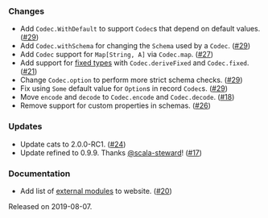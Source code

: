 ### Changes

- Add `Codec.WithDefault` to support `Codec`s that depend on default values. ([#29][#29])
- Add `Codec.withSchema` for changing the `Schema` used by a `Codec`. ([#29][#29])
- Add `Codec` support for `Map[String, A]` via `Codec.map`. ([#27][#27])
- Add support for [fixed types](https://ovotech.github.io/vulcan/docs/codecs#fixed) with `Codec.deriveFixed` and `Codec.fixed`. ([#21][#21])
- Change `Codec.option` to perform more strict schema checks. ([#29][#29])
- Fix using `Some` default value for `Option`s in record `Codec`s. ([#29][#29])
- Move `encode` and `decode` to `Codec.encode` and `Codec.decode`. ([#18][#18])
- Remove support for custom properties in schemas. ([#26][#26])

### Updates

- Update cats to 2.0.0-RC1. ([#24][#24])
- Update refined to 0.9.9. Thanks [@scala-steward](https://github.com/scala-steward)! ([#17][#17])

### Documentation

- Add list of [external modules](https://ovotech.github.io/vulcan/docs/overview#external-modules) to website. ([#20][#20])

[#17]: https://github.com/ovotech/vulcan/pull/17
[#18]: https://github.com/ovotech/vulcan/pull/18
[#20]: https://github.com/ovotech/vulcan/pull/20
[#21]: https://github.com/ovotech/vulcan/pull/21
[#24]: https://github.com/ovotech/vulcan/pull/24
[#26]: https://github.com/ovotech/vulcan/pull/26
[#27]: https://github.com/ovotech/vulcan/pull/27
[#29]: https://github.com/ovotech/vulcan/pull/29

Released on 2019-08-07.
